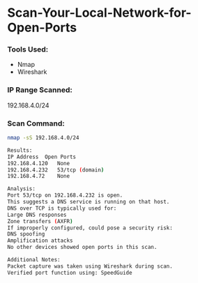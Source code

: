 # Scan-Your-Local-Network-for-Open-Ports
### Tools Used:
- Nmap
- Wireshark

### IP Range Scanned:
192.168.4.0/24

### Scan Command:
```bash
nmap -sS 192.168.4.0/24

Results:
IP Address	Open Ports
192.168.4.120	None
192.168.4.232	53/tcp (domain)
192.168.4.72	None

Analysis:
Port 53/tcp on 192.168.4.232 is open.
This suggests a DNS service is running on that host.
DNS over TCP is typically used for:
Large DNS responses
Zone transfers (AXFR)
If improperly configured, could pose a security risk:
DNS spoofing
Amplification attacks
No other devices showed open ports in this scan.

Additional Notes:
Packet capture was taken using Wireshark during scan.
Verified port function using: SpeedGuide
